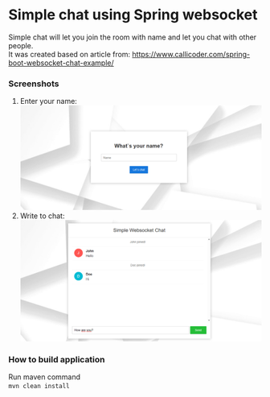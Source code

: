 # Simple chat using Spring websocket

Simple chat will let you join the room with name and let you chat with other people.
<br>It was created based on article from: https://www.callicoder.com/spring-boot-websocket-chat-example/

### Screenshots
1. Enter your name:
![](bin/enter_name.png)
2. Write to chat:
![](bin/send_message.png)

### How to build application
Run maven command <br>
`mvn clean install`